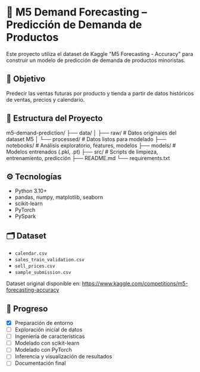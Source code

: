 # 🧠 M5 Demand Forecasting – Predicción de Demanda de Productos

Este proyecto utiliza el dataset de Kaggle "M5 Forecasting - Accuracy" para construir un modelo de predicción de demanda de productos minoristas.

## 🎯 Objetivo

Predecir las ventas futuras por producto y tienda a partir de datos históricos de ventas, precios y calendario.

## 📁 Estructura del Proyecto

m5-demand-prediction/
├── data/
│ ├── raw/ # Datos originales del dataset M5
│ └── processed/ # Datos listos para modelado
├── notebooks/ # Análisis exploratorio, features, modelos
├── models/ # Modelos entrenados (.pkl, .pt)
├── src/ # Scripts de limpieza, entrenamiento, predicción
├── README.md
└── requirements.txt


## ⚙️ Tecnologías

- Python 3.10+
- pandas, numpy, matplotlib, seaborn
- scikit-learn
- PyTorch
- PySpark

## 🗂️ Dataset

- `calendar.csv`
- `sales_train_validation.csv`
- `sell_prices.csv`
- `sample_submission.csv`

Dataset original disponible en: https://www.kaggle.com/competitions/m5-forecasting-accuracy

## 📅 Progreso

- [x] Preparación de entorno
- [ ] Exploración inicial de datos
- [ ] Ingeniería de características
- [ ] Modelado con scikit-learn
- [ ] Modelado con PyTorch
- [ ] Inferencia y visualización de resultados
- [ ] Documentación final
